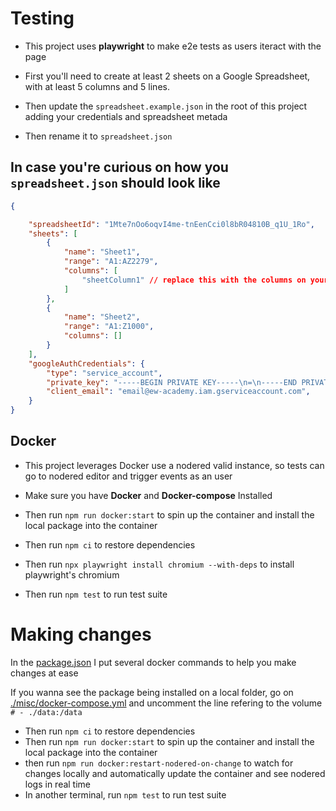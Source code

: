 # Testing

- This project uses **playwright** to make e2e tests as users iteract with the page

- First you'll need to create at least 2 sheets on a Google Spreadsheet, with at least 5 columns and 5 lines.
- Then update the `spreadsheet.example.json` in the root of this project adding your credentials and spreadsheet metada
- Then rename it to `spreadsheet.json`

## In case you're curious on how you `spreadsheet.json` should look like

```json
{

    "spreadsheetId": "1Mte7nOo6oqvI4me-tnEenCci0l8bR04810B_q1U_1Ro",
    "sheets": [
        {
            "name": "Sheet1",
            "range": "A1:AZ2279",
            "columns": [
                "sheetColumn1" // replace this with the columns on your sheet
            ]
        },
        {
            "name": "Sheet2",
            "range": "A1:Z1000",
            "columns": []
        }
    ],
    "googleAuthCredentials": {
        "type": "service_account",
        "private_key": "-----BEGIN PRIVATE KEY-----\n=\n-----END PRIVATE KEY-----\n", // your complete private key
        "client_email": "email@ew-academy.iam.gserviceaccount.com",
    }
}

```
## Docker

- This project leverages Docker use a nodered valid instance, so tests can go to nodered editor and trigger events as an user
- Make sure you have **Docker** and **Docker-compose** Installed

- Then run `npm run docker:start` to spin up the container and install the local package into the container
- Then run `npm ci` to restore dependencies
- Then run `npx playwright install chromium --with-deps` to install playwright's chromium
- Then run `npm test` to run test suite

# Making changes

In the [package.json](./package.json) I put several docker commands to help you make changes at ease

If you wanna see the package being installed on a local folder, go on [./misc/docker-compose.yml](./misc/docker-compose.yml) and uncomment the line refering to the volume `# - ./data:/data`

- Then run `npm ci` to restore dependencies
- Then run `npm run docker:start` to spin up the container and install the local package into the container
- then run `npm run docker:restart-nodered-on-change` to watch for changes locally and automatically update the container and see nodered logs in real time
- In another terminal, run `npm test` to run test suite

